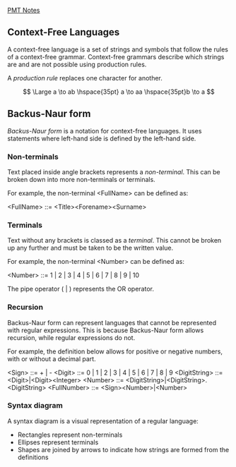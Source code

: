 [PMT Notes](https://www.physicsandmathstutor.com/pdf-pages/?pdf=https%3A%2F%2Fpmt.physicsandmathstutor.com%2Fdownload%2FComputer-Science%2FA-level%2FNotes%2FAQA%2F04-Theory-of-Computation%2FAdvanced%2F4.3.%20Context-Free%20Languages%20-%20Advanced.pdf)

## Context-Free Languages

A context-free language is a set of strings and symbols that follow the rules of a context-free grammar. Context-free grammars describe which strings are and are not possible using production rules.

A *production rule* replaces one character for another.

$$
\Large
a \to ab \hspace{35pt} a \to aa \hspace{35pt}b \to a
$$

## Backus-Naur form

*Backus-Naur form* is a notation for context-free languages. It uses statements where left-hand side is defined by the left-hand side.

### Non-terminals

Text placed inside angle brackets represents a *non-terminal*. This can be broken down into more non-terminals or terminals.

For example, the non-terminal \<FullName\> can be defined as:

\<FullName\> ::= \<Title\>\<Forename\>\<Surname\>

### Terminals

Text without any brackets is classed as a *terminal*. This cannot be broken up any further and must be taken to be the written value.

For example, the non-terminal \<Number\> can be defined as:

\<Number\> ::= 1 | 2 | 3 | 4 | 5 | 6 | 7 | 8 | 9 | 10

The pipe operator ( | ) represents the OR operator.

### Recursion

Backus-Naur form can represent languages that cannot be represented with regular expressions. 
This is because Backus-Naur form allows recursion, while regular expressions do not.

For example, the definition below allows for positive or negative numbers, with or without a decimal part.

\<Sign\> ::= + | -
\<Digit\> ::= 0 | 1 | 2 | 3 | 4 | 5 | 6 | 7 | 8 | 9
\<DigitString\> ::= \<Digit\>|\<Digit\>\<Integer\>
\<Number\> ::= \<DigitString\>|\<DigitString\>.\<DigitString\>
\<FullNumber\> ::= \<Sign\>\<Number\>|\<Number\>

### Syntax diagram

A syntax diagram is a visual representation of a regular language:
- Rectangles represent non-terminals
- Ellipses represent terminals
- Shapes are joined by arrows to indicate how strings are formed from the definitions










